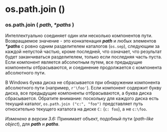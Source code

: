 # os.path.join \(\)

### os.path.join \( _path_, _\*paths_ \)

Интеллектуально соединяет один или несколько компонентов пути. Возвращаемое значение - это конкатенация _**path**_ и любых элементов _**\*paths**_ с ровно одним разделителем каталогов \(`os.sep`\), следующим за каждой непустой частью, кроме последней, что означает, что результат будет заканчиваться разделителем, только если последняя часть пуста. Если компонент является абсолютным путем, все предыдущие компоненты отбрасываются, и соединение продолжается с компонента абсолютного пути.

В Windows буква диска не сбрасывается при обнаружении компонента абсолютного пути \(например, `r'\foo'`\). Если компонент содержит букву диска, все предыдущие компоненты отбрасываются, а буква диска сбрасывается. Обратите внимание: поскольку для каждого диска есть текущий каталог, `os.path.join ("c:", "foo")` представляет путь относительно текущего каталога на диске `C:` \(`c: foo`\), а не `c:\foo`.

_Изменено в версии 3.6:_ Принимает объект, подобный пути \(_path-like object_\), для _**path**_ и _**paths**_.


